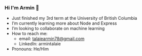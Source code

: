 ### Hi I'm Armin 👋 



- Just finished my 3rd term at the University of British Columbia
- I’m currently learning more about Node and Express
- I’m looking to collaborate on machine learning
- How to reach me: 
  - email: talaiearmin78@gmail.com
  - LinkedIn: armintalaie
- Pronouns: He/Him

